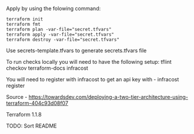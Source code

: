 Apply by using the folowing command:
```
terraform init
terraform fmt
terraform plan -var-file="secret.tfvars"
terraform apply -var-file="secret.tfvars"
terraform destroy -var-file="secret.tfvars"
```

Use secrets-template.tfvars to generate secrets.tfvars file

To run checks locally you will need to have the following setup:
tflint
checkov
terraform-docs
infracost

You will need to register with infracost to get an api key with - infracost register

Source - https://towardsdev.com/deploying-a-two-tier-architecture-using-terraform-404c93d08f07

Terraform 1.1.8

TODO: Sort README